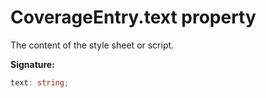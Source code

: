 # CoverageEntry.text property

The content of the style sheet or script.

**Signature:**

```typescript
text: string;
```
